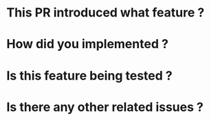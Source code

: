 # This PR introduced what feature ?

# How did you implemented ?

# Is this feature being tested ?

# Is there any other related issues ?